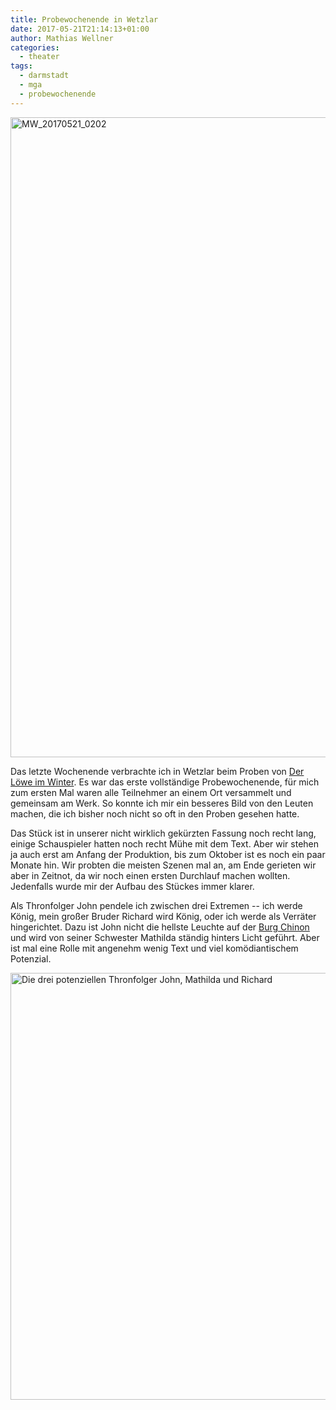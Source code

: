 ```yaml
---
title: Probewochenende in Wetzlar
date: 2017-05-21T21:14:13+01:00
author: Mathias Wellner
categories:
  - theater
tags: 
  - darmstadt
  - mga
  - probewochenende  
---
```

<a data-flickr-embed="true"  href="https://www.flickr.com/photos/mwellner/34851206955/in/dateposted-public/" title="MW_20170521_0202"><img src="https://c1.staticflickr.com/5/4225/34851206955_c4aec4902d_b.jpg" width="1024" height="1024" alt="MW_20170521_0202"></a><script async src="//embedr.flickr.com/assets/client-code.js" charset="utf-8"></script>

Das letzte Wochenende verbrachte ich in Wetzlar beim Proben von [Der Löwe im Winter](https://de.wikipedia.org/wiki/Der_L%C3%B6we_im_Winter). Es war das erste vollständige Probewochenende, für mich zum ersten Mal waren alle Teilnehmer an einem Ort versammelt und gemeinsam am Werk. So konnte ich mir ein besseres Bild von den Leuten machen, die ich bisher noch nicht so oft in den Proben gesehen hatte. 

Das Stück ist in unserer nicht wirklich gekürzten Fassung noch recht lang, einige Schauspieler hatten noch recht Mühe mit dem Text. Aber wir stehen ja auch erst am Anfang der Produktion, bis zum Oktober ist es noch ein paar Monate hin. Wir probten die meisten Szenen mal an, am Ende gerieten wir aber in Zeitnot, da wir noch einen ersten Durchlauf machen wollten. Jedenfalls wurde mir der Aufbau des Stückes immer klarer. 

Als Thronfolger John pendele ich zwischen drei Extremen -- ich werde König, mein großer Bruder Richard wird König, oder ich werde als Verräter hingerichtet. Dazu ist John nicht die hellste Leuchte auf der [Burg Chinon](https://de.wikipedia.org/wiki/Burg_Chinon) und wird von seiner Schwester Mathilda ständig hinters Licht geführt. Aber ist mal eine Rolle mit angenehm wenig Text und viel komödiantischem Potenzial. 

<a data-flickr-embed="true"  href="https://www.flickr.com/photos/mwellner/34041316383/in/dateposted-public/" title="Die drei potenziellen Thronfolger John, Mathilda und Richard"><img src="https://c1.staticflickr.com/5/4272/34041316383_eede7565fa_b.jpg" width="1024" height="683" alt="Die drei potenziellen Thronfolger John, Mathilda und Richard"></a><script async src="//embedr.flickr.com/assets/client-code.js" charset="utf-8"></script>
